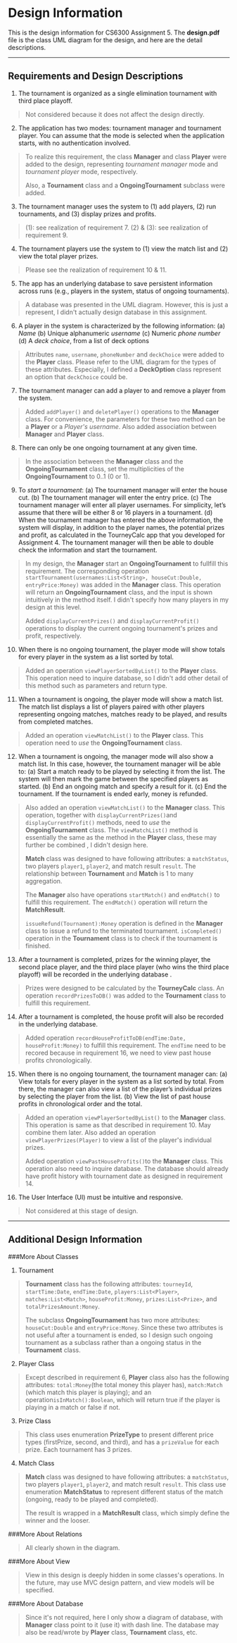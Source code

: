 Design Information
===================


This is the design information for CS6300 Assignment 5. The **design.pdf** file is the class UML diagram for the design, and here are the detail descriptions.

----------


Requirements and Design Descriptions
-------------

1. The tournament is organized as a single elimination tournament with third place playoff.
> Not considered because it does not affect the design directly.

2. The application has two modes: tournament manager and tournament player. You can assume that the mode is selected when the application starts, with no authentication involved.
> To realize this requirement,  the class **Manager** and class **Player** were added to the design, representing *tournament manager* mode and *tournament player* mode, respectively. 
> 
> Also, a **Tournament** class and a **OngoingTournament** subclass were added.

3. The tournament manager uses the system to (1) add players, (2) run tournaments, and (3) display prizes and profits.
> (1): see realization of requirement 7.
> (2) & (3): see realization of requirement 9.

4.  The tournament players use the system to (1) view the match list and (2) view the total player prizes.
> Please see the realization of requirement 10 & 11.

5.  The app has an underlying database to save persistent information across runs (e.g., players in the system, status of ongoing tournaments).
> A database was presented in the UML diagram. However, this is just a represent, I didn't actually design database in this assignment.

6.  A player in the system is characterized by the following information:
(a) *Name*
(b) Unique alphanumeric *username*
(c) Numeric *phone number*
(d) A *deck choice*, from a list of deck options
> Attributes `name`, `username`, `phoneNumber` and `deckChoice` were added to the **Player** class. Please refer to the UML diagram for the types of these attributes. Especially, I defined a **DeckOption** class represent an option that `deckChoice` could be.

7.  The tournament manager can add a player to and remove a player from the system.
> Added `addPlayer()` and `deletePlayer()` operations to the **Manager** class. For convenience, the parameters for these two method can be a **Player** or a *Player's username*. Also added association between **Manager** and **Player** class.

8.  There can only be one ongoing tournament at any given time.
> In the association between the **Manager** class and the **OngoingTournament** class, set the multiplicities of the **OngoingTournament** to 0..1 (0 or 1).

9.  To *start a tournament*:
(a) The tournament manager will enter the house cut.
(b) The tournament manager will enter the entry price.
(c) The tournament manager will enter all player usernames. For simplicity, let’s assume that there will be either 8 or 16 players in a tournament.
(d) When the tournament manager has entered the above information, the system will display, in addition to the player names, the potential prizes and profit, as calculated in the TourneyCalc app that you developed for Assignment 4. The tournament manager will then be able to double check the information and start the tournament.
> In my design, the **Manager** start an **OngoingTournament** to fullfill this requirement. The corresponding operation `startTournament(usernames:List<String>, houseCut:Double, entryPrice:Money)` was added in the **Manager** class. This operation will return an **OngoingTournament** class, and the input is shown intuitively in the method itself. I didn't specify how many players in my design at this level.
> 
> Added `displayCurrentPrizes()` and `displayCurrentProfit()` operations to display the current ongoing tournament's prizes and profit, respectively.

10.  When there is no ongoing tournament, the player mode will show totals for every player in the system as a list sorted by total.
> Added an operation `viewPlayerSortedByList()` to the **Player** class. This operation need to inquire database, so I didn't add other detail of this method such as parameters and return type.

11.  When a tournament is ongoing, the player mode will show a match list. The match list displays a list of players paired with other players representing ongoing matches, matches ready to be played, and results from completed matches.
> Added an operation `viewMatchList()` to the **Player** class. This operation need to *use* the **OngoingTournament** class.

12.  When a tournament is ongoing, the manager mode will also show a match list. In this case, however, the tournament manager will be able to:
(a) Start a match ready to be played by selecting it from the list. The system will  then mark the game between the specified players as started.
(b) End an ongoing match and specify a result for it.
(c) End the tournament. If the tournament is ended early, money is refunded.
> Also added an operation `viewMatchList()` to the **Manager** class. This operation, together with `displayCurrentPrizes()`and `displayCurrentProfit()` methods, need to *use* the **OngoingTournament** class. The `viewMatchList()` method is essentially the same as the method in the **Player** class, these may further be combined , I didn't design here.
> 
> **Match** class was designed to have following attributes: a `matchStatus`, two players `player1`, `player2`, and match result `result`. The relationship between **Tournament** and **Match** is 1 to many aggregation.
> 
> The **Manager** also have operations `startMatch()` and `endMatch()` to fulfill this requirement. The `endMatch()` operation will return the **MatchResult**.
> 
> `issueRefund(Tournament):Money` operation is defined in the **Manager** class to issue a refund to the terminated tournament. `isCompleted()` operation in the **Tournament** class is to check if the tournament is finished.

13.  After a tournament is completed, prizes for the winning player, the second place player, and the third place player (who wins the third place playoff) will be recorded in the underlying database .  
> Prizes were designed to be calculated by the **TourneyCalc** class. An operation `recordPrizesToDB()` was added to the **Tournament** class to fulfill this requirement.

14.  After a tournament is completed, the house profit will also be recorded in the underlying database.
> Added operation `recordHouseProfitToDB(endTime:Date, houseProfit:Money)` to fulfill this requirement. The `endTime` need to be recored because in requirement 16, we need to view past house profits chronologically.

15.  When there is no ongoing tournament, the tournament manager can:
(a) View totals for every player in the system as a list sorted by total. From there, the manager can also view a list of the player’s individual prizes by selecting the player from the list.
(b) View the list of past house profits in chronological order and the total.
> Added an operation `viewPlayerSortedByList()` to the **Manager** class. This operation is same as that described in requirement 10. May combine them later. Also added an operation `viewPlayerPrizes(Player)` to view a list of the player's individual prizes.
> 
> Added operation `viewPastHouseProfits()`to the **Manager** class. This operation also need to inquire database. The database should already have profit history with tournament date as designed in requirement 14.

16.  The User Interface (UI) must be intuitive and responsive.
> Not considered at this stage of design.



----------


Additional Design Information
-------------------

###More About Classes
1. Tournament
> **Tournament** class has the following attributes: `tourneyId`, `startTime:Date`, `endTime:Date`, `players:List<Player>`, `matches:List<Match>`, `houseProfit:Money`, `prizes:List<Prize>`, and `totalPrizesAmount:Money`.
> 
> The subclass **OngoingTournament** has two more attributes: `houseCut:Double` and `entryPrice:Money`. Since these two attributes is not useful after a tournament is ended, so I design such ongoing tournament as a subclass rather than a ongoing status in the **Tournament** class.

2.  Player Class
> Except described in requirement 6, **Player** class also has the following attributes: `total:Money`(the total money this player has), `match:Match` (which match this player is playing); and an operation`isInMatch():Boolean`, which will return true if the player is playing in a match or false if not.

3.  Prize Class
> This class uses enumeration **PrizeType** to present different price types (firstPrize, second, and third), and has a `prizeValue` for each prize. Each tournament has 3 prizes.

4.  Match Class
> **Match** class was designed to have following attributes: a `matchStatus`, two players `player1`, `player2`, and match result `result`. This class use enumeration **MatchStatus** to represent different status of the match (ongoing, ready to be played and completed). 
> 
> The result is wrapped in a **MatchResult** class, which simply define the winner and the looser.

###More About Relations
> All clearly shown in the diagram.

###More About View
> View in this design is deeply hidden in some classes's operations. In the future, may use MVC design pattern, and view models will be specified.

###More About Database
> Since it's not required, here I only show a diagram of database, with **Manager** class point to it (use it) with dash line. The database may also be read/wrote by **Player** class, **Tournament** class, etc.